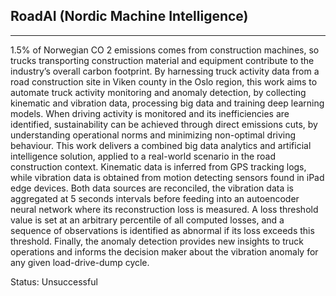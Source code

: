 ## RoadAI (Nordic Machine Intelligence)
---

1.5% of Norwegian CO 2 emissions comes from construction machines, so trucks transporting construction material and equipment contribute to the industry’s overall carbon footprint. By harnessing truck activity data from a road construction site in Viken county in the Oslo region, this work aims to automate truck activity monitoring and anomaly detection, by collecting kinematic and vibration data, processing big data and training deep learning models. When driving activity is monitored and its inefficiencies are identified, sustainability can be achieved through direct emissions cuts, by understanding operational norms and minimizing non-optimal driving behaviour. This work delivers a combined big data analytics and artificial intelligence solution, applied to a real-world scenario in the road construction context. Kinematic data is inferred from GPS tracking logs, while vibration data is obtained from motion detecting sensors found in iPad edge
devices. Both data sources are reconciled, the vibration data is aggregated at 5 seconds intervals before feeding into an autoencoder neural network where its reconstruction loss is measured. A loss threshold value is set at an arbitrary percentile of all computed losses, and a sequence of observations is identified as abnormal if its loss exceeds this threshold. Finally, the anomaly detection provides new insights to truck operations and informs the decision maker about the vibration anomaly
for any given load-drive-dump cycle.

Status: Unsuccessful
